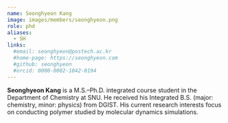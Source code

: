 ```yaml
---
name: Seonghyeon Kang
image: images/members/seonghyeon.png
role: phd
aliases:
  - SH
links: 
  #email: seonghyeon@postech.ac.kr
  #home-page: https://seonghyeon.com
  #github: seonghyeon
  #orcid: 0000-0002-1042-0194
---
```


**Seonghyeon Kang** is a M.S.–Ph.D. integrated course student in the Department of Chemistry at SNU. He received his Integrated B.S. (major: chemistry, minor: physics) from DGIST. His current research interests focus on conducting polymer studied by molecular dynamics simulations.
